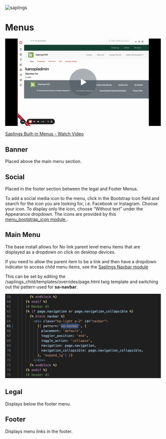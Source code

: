 ![saplings](https://github.com/kanopi/saplings/assets/5177009/a6377e32-deb2-49d8-873a-f3dd5a36fa7c)

# Menus

[![Screenshot](assets/images/menus.gif)](https://www.loom.com/share/d0ccb3745b284b6285af1f1817813ab3)

[Saplings Built-in Menus - Watch Video](https://www.loom.com/share/d0ccb3745b284b6285af1f1817813ab3)


## Banner

Placed above the main menu section.

## Social

Placed in the footer section between the legal and Footer Menus.

To add a social media icon to the menu, click in the Bootstrap Icon field and search for the icon you are looking for, i.e. Facebook or Instagram. Choose your icon. To display only the icon, choose “Without text” under the Appearance dropdown. The icons are provided by this [menu_bootstrap_icon module ](https://www.drupal.org/project/menu_bootstrap_icon).


## Main Menu

The base install allows for No link parent level menu items that are displayed as a dropdown on click on desktop devices.

If you need to allow the parent item to be a link and then have a dropdown indicator to access child menu items, see the [Saplings Navbar module](https://github.com/kanopi/saplings_navbar)

This can be set by editing the /saplings_child/templates/overrides/page.html.twig template and switching out the pattern used for **sa-navbar**.

![alt_text](assets/images/menus-navbar-code.png "image_tooltip")


## Legal

Displays below the footer menu.


## Footer

Displays menu links in the footer.
